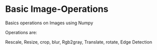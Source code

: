 # Basic Image-Operations
Basics operations on Images using Numpy

Operations are:

Rescale,
Resize,
crop,
blur,
Rgb2gray,
Translate,
rotate,
Edge Detection
